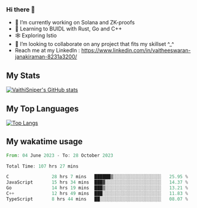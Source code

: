 ### Hi there 👋

- 🔭 I’m currently working on Solana and ZK-proofs
- 📖 Learning to BUIDL with Rust, Go and C++
- 🕸️ Exploring Istio
- 👯 I’m looking to collaborate on any project that fits my skillset ^_^
- Reach me at my LinkedIn : https://www.linkedin.com/in/vaitheeswaran-janakiraman-8231a3200/

## My Stats
[![VaithiSniper's GitHub stats](https://github-readme-stats.vercel.app/api?username=VaithiSniper&hide=stars&theme=radical)](https://github.com/anuraghazra/github-readme-stats)

## My Top Languages

[![Top Langs](https://github-readme-stats.vercel.app/api/top-langs/?username=VaithiSniper&layout=compact)](https://github.com/anuraghazra/github-readme-stats)

## My wakatime usage

<!--START_SECTION:waka-->

```rust
From: 04 June 2023 - To: 28 October 2023

Total Time: 107 hrs 27 mins

C                28 hrs 7 mins   ██████▒░░░░░░░░░░░░░░░░░░   25.95 %
JavaScript       15 hrs 34 mins  ███▓░░░░░░░░░░░░░░░░░░░░░   14.37 %
Go               14 hrs 19 mins  ███▒░░░░░░░░░░░░░░░░░░░░░   13.21 %
C++              12 hrs 49 mins  ███░░░░░░░░░░░░░░░░░░░░░░   11.83 %
TypeScript       8 hrs 44 mins   ██░░░░░░░░░░░░░░░░░░░░░░░   08.07 %
```

<!--END_SECTION:waka-->
